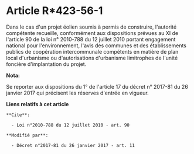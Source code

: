 # Article R*423-56-1

Dans le cas d'un projet éolien soumis à permis de construire, l'autorité compétente recueille, conformément aux dispositions
prévues au XI de l'article 90 de la loi n° 2010-788 du 12 juillet 2010 portant engagement national pour l'environnement,
l'avis des communes et des établissements publics de coopération intercommunale compétents en matière de plan local
d'urbanisme ou d'autorisations d'urbanisme limitrophes de l'unité foncière d'implantation du projet.

**Nota:**

Se reporter aux dispositions du 1° de l'article 17 du décret n° 2017-81 du 26 janvier 2017 qui précisent les réserves
d'entrée en vigueur.

**Liens relatifs à cet article**

	**Cite**:

	  - Loi n°2010-788 du 12 juillet 2010 - art. 90

	**Modifié par**:

	  - Décret n°2017-81 du 26 janvier 2017 - art. 11
